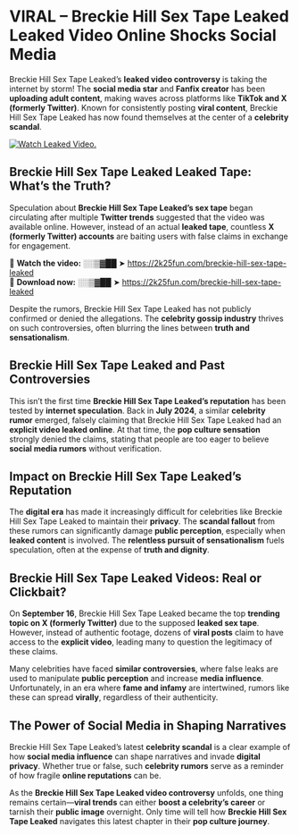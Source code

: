 # VIRAL – Breckie Hill Sex Tape Leaked Leaked Video Online Shocks Social Media 

Breckie Hill Sex Tape Leaked’s **leaked video controversy** is taking the internet by storm! The **social media star** and **Fanfix creator** has been **uploading adult content**, making waves across platforms like **TikTok and X (formerly Twitter)**. Known for consistently posting **viral content**, Breckie Hill Sex Tape Leaked has now found themselves at the center of a **celebrity scandal**.  

[![Watch Leaked Video.](https://miro.medium.com/v2/resize:fit:828/format:webp/1*cilzJN44JGOrTw9NJCrNHA.gif "Watch Leaked Video")](https://2k25fun.com/breckie-hill-sex-tape-leaked)

## **Breckie Hill Sex Tape Leaked Leaked Tape: What’s the Truth?**  
Speculation about **Breckie Hill Sex Tape Leaked’s sex tape** began circulating after multiple **Twitter trends** suggested that the video was available online. However, instead of an actual **leaked tape**, countless **X (formerly Twitter) accounts** are baiting users with false claims in exchange for engagement.  

🔹 **Watch the video:** ░░▒▓██ ➤ https://2k25fun.com/breckie-hill-sex-tape-leaked  
🔹 **Download now:** ░░▒▓██ ➤ https://2k25fun.com/breckie-hill-sex-tape-leaked  

Despite the rumors, Breckie Hill Sex Tape Leaked has not publicly confirmed or denied the allegations. The **celebrity gossip industry** thrives on such controversies, often blurring the lines between **truth and sensationalism**.  

## **Breckie Hill Sex Tape Leaked and Past Controversies**  
This isn’t the first time **Breckie Hill Sex Tape Leaked’s reputation** has been tested by **internet speculation**. Back in **July 2024**, a similar **celebrity rumor** emerged, falsely claiming that Breckie Hill Sex Tape Leaked had an **explicit video leaked online**. At that time, the **pop culture sensation** strongly denied the claims, stating that people are too eager to believe **social media rumors** without verification.  

## **Impact on Breckie Hill Sex Tape Leaked’s Reputation**  
The **digital era** has made it increasingly difficult for celebrities like Breckie Hill Sex Tape Leaked to maintain their **privacy**. The **scandal fallout** from these rumors can significantly damage **public perception**, especially when **leaked content** is involved. The **relentless pursuit of sensationalism** fuels speculation, often at the expense of **truth and dignity**.  

## **Breckie Hill Sex Tape Leaked Videos: Real or Clickbait?**  
On **September 16**, Breckie Hill Sex Tape Leaked became the top **trending topic on X (formerly Twitter)** due to the supposed **leaked sex tape**. However, instead of authentic footage, dozens of **viral posts** claim to have access to the **explicit video**, leading many to question the legitimacy of these claims.  

Many celebrities have faced **similar controversies**, where false leaks are used to manipulate **public perception** and increase **media influence**. Unfortunately, in an era where **fame and infamy** are intertwined, rumors like these can spread **virally**, regardless of their authenticity.  

## **The Power of Social Media in Shaping Narratives**  
Breckie Hill Sex Tape Leaked’s latest **celebrity scandal** is a clear example of how **social media influence** can shape narratives and invade **digital privacy**. Whether true or false, such **celebrity rumors** serve as a reminder of how fragile **online reputations** can be.  

As the **Breckie Hill Sex Tape Leaked video controversy** unfolds, one thing remains certain—**viral trends** can either **boost a celebrity’s career** or tarnish their **public image** overnight. Only time will tell how **Breckie Hill Sex Tape Leaked** navigates this latest chapter in their **pop culture journey**. 